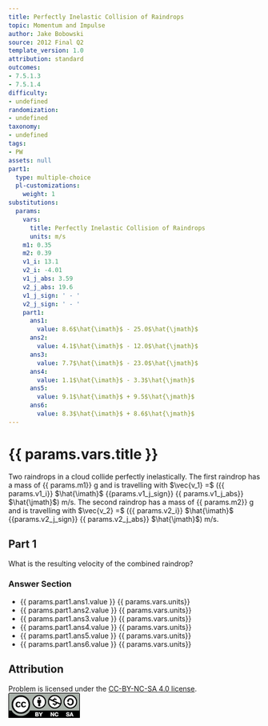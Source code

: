 ```yaml
---
title: Perfectly Inelastic Collision of Raindrops
topic: Momentum and Impulse
author: Jake Bobowski
source: 2012 Final Q2
template_version: 1.0
attribution: standard
outcomes:
- 7.5.1.3
- 7.5.1.4
difficulty:
- undefined
randomization:
- undefined
taxonomy:
- undefined
tags:
- PW
assets: null
part1:
  type: multiple-choice
  pl-customizations:
    weight: 1
substitutions:
  params:
    vars:
      title: Perfectly Inelastic Collision of Raindrops
      units: m/s
    m1: 0.35
    m2: 0.39
    v1_i: 13.1
    v2_i: -4.01
    v1_j_abs: 3.59
    v2_j_abs: 19.6
    v1_j_sign: ' - '
    v2_j_sign: ' - '
    part1:
      ans1:
        value: 8.6$\hat{\imath}$ - 25.0$\hat{\jmath}$
      ans2:
        value: 4.1$\hat{\imath}$ - 12.0$\hat{\jmath}$
      ans3:
        value: 7.7$\hat{\imath}$ - 23.0$\hat{\jmath}$
      ans4:
        value: 1.1$\hat{\imath}$ - 3.3$\hat{\jmath}$
      ans5:
        value: 9.1$\hat{\imath}$ + 9.5$\hat{\jmath}$
      ans6:
        value: 8.3$\hat{\imath}$ + 8.6$\hat{\jmath}$
---
```

# {{ params.vars.title }}
Two raindrops in a cloud collide perfectly inelastically. The first raindrop has a mass of {{ params.m1}} g and is travelling with $\vec{v_1} =$ ({{ params.v1_i}} $\hat{\imath}$ {{params.v1_j_sign}} {{ params.v1_j_abs}} $\hat{\jmath}$) m/s.
The second raindrop has a mass of {{ params.m2}} g and is travelling with $\vec{v_2} =$ ({{ params.v2_i}} $\hat{\imath}$ {{params.v2_j_sign}} {{ params.v2_j_abs}} $\hat{\jmath}$) m/s.
## Part 1

What is the resulting velocity of the combined raindrop?

### Answer Section

- {{ params.part1.ans1.value }} {{ params.vars.units}}
- {{ params.part1.ans2.value }} {{ params.vars.units}}
- {{ params.part1.ans3.value }} {{ params.vars.units}}
- {{ params.part1.ans4.value }} {{ params.vars.units}}
- {{ params.part1.ans5.value }} {{ params.vars.units}}
- {{ params.part1.ans6.value }} {{ params.vars.units}}

## Attribution

Problem is licensed under the [CC-BY-NC-SA 4.0 license](https://creativecommons.org/licenses/by-nc-sa/4.0/).<br> ![The Creative Commons 4.0 license requiring attribution-BY, non-commercial-NC, and share-alike-SA license.](https://raw.githubusercontent.com/firasm/bits/master/by-nc-sa.png)